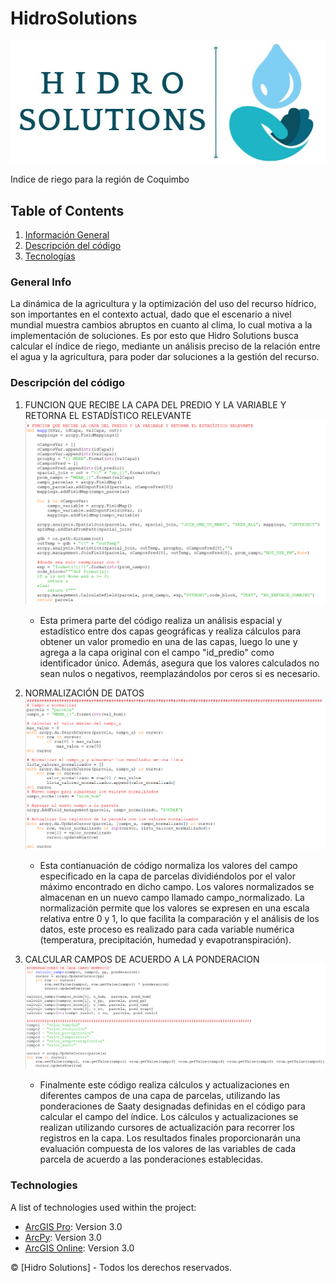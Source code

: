 # HidroSolutions
![Hidro Solutions](https://github.com/MaricelaFlores/HIDRO_SOLUTIONS1/blob/main/logo2.jpg)

Indice de riego para la región de Coquimbo
## Table of Contents
1. [Información General](#info-general)
2. [Descripción del código](#descripción-del-código)
3. [Tecnologías](#tecnologias)
### General Info
La dinámica de la agricultura y la optimización del uso del recurso hídrico, son importantes en el contexto actual, dado que el escenario a nivel mundial muestra cambios abruptos en cuanto al clima, lo cual motiva a la implementación de soluciones. Es por esto que Hidro Solutions busca calcular el índice de riego, mediante un análisis preciso de la relación entre el agua y la agricultura, para poder dar soluciones a la gestión del recurso. 
### Descripción del código

1. FUNCION QUE RECIBE LA CAPA DEL PREDIO Y LA VARIABLE Y RETORNA EL ESTADÍSTICO RELEVANTE
![image](https://github.com/MaricelaFlores/HIDRO_SOLUTIONS1/blob/main/COD_1.png)

   - Esta primera parte del código realiza un análisis espacial y estadístico entre dos capas geográficas y realiza cálculos para obtener un valor promedio en una 
     de las capas, luego lo une y agrega a la capa original con el campo "id_predio" como identificador único. Además, asegura que los valores calculados no sean 
     nulos o negativos, reemplazándolos por ceros si es necesario.
2. NORMALIZACIÓN DE DATOS 
![image](https://github.com/MaricelaFlores/HIDRO_SOLUTIONS1/blob/main/COD_2.png)

   - Esta contianuación de código normaliza los valores del campo especificado en la capa de parcelas dividiéndolos por el valor máximo encontrado en 
     dicho campo. Los valores normalizados se almacenan en un nuevo campo llamado campo_normalizado. La normalización permite que los valores se expresen en una 
     escala relativa entre 0 y 1, lo que facilita la comparación y el análisis de los datos, este proceso es realizado para cada variable numérica (temperatura, 
     precipitación, humedad y evapotranspiración).
3. CALCULAR CAMPOS DE ACUERDO A LA PONDERACION
![image](https://github.com/MaricelaFlores/HIDRO_SOLUTIONS1/blob/main/COD_3.png)

   -  Finalmente este código realiza cálculos y actualizaciones en diferentes campos de una capa de parcelas, utilizando las ponderaciones de Saaty designadas 
      definidas en el código para calcular el campo del índice. Los cálculos y actualizaciones se realizan utilizando cursores de actualización para recorrer los 
      registros en la capa. Los resultados finales proporcionarán una evaluación compuesta de los valores de las variables de cada parcela de acuerdo a las 
      ponderaciones establecidas.

### Technologies

A list of technologies used within the project:
* [ArcGIS Pro](https://www.esri.cl/es-cl/productos/arcgis-pro/overview): Version 3.0 
* [ArcPy](https://desktop.arcgis.com/es/arcmap/latest/analyze/arcpy/what-is-arcpy-.htm#:~:text=ArcPy%20es%20un%20paquete%20de,automatizaci%C3%B3n%20de%20mapas%20con%20Python.): Version 3.0
* [ArcGIS Online](https://www.esri.com/en-us/arcgis/products/arcgis-online/overview): Version 3.0
  




© [Hidro Solutions] - Todos los derechos reservados.
